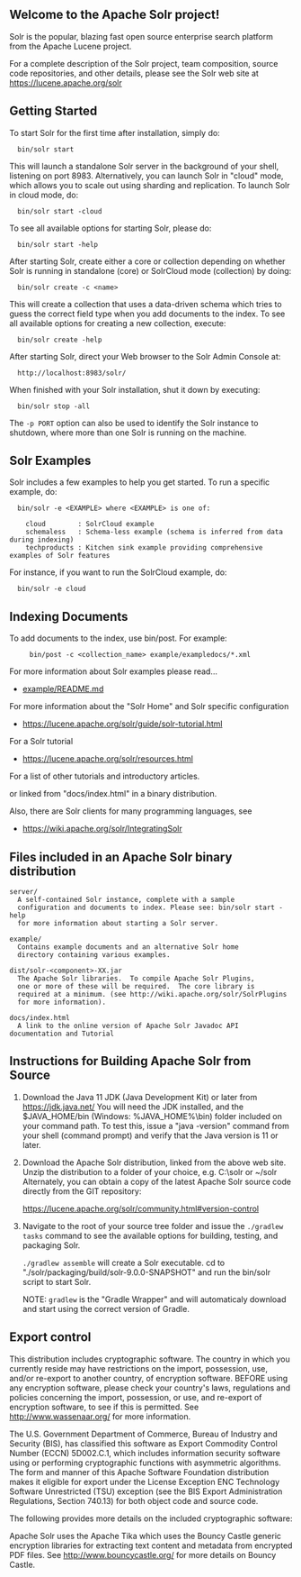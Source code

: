 <!--
  Licensed to the Apache Software Foundation (ASF) under one or more
  contributor license agreements.  See the NOTICE file distributed with
  this work for additional information regarding copyright ownership.
  The ASF licenses this file to You under the Apache License, Version 2.0
  (the "License"); you may not use this file except in compliance with
  the License.  You may obtain a copy of the License at

      http://www.apache.org/licenses/LICENSE-2.0

  Unless required by applicable law or agreed to in writing, software
  distributed under the License is distributed on an "AS IS" BASIS,
  WITHOUT WARRANTIES OR CONDITIONS OF ANY KIND, either express or implied.
  See the License for the specific language governing permissions and
  limitations under the License.
-->

Welcome to the Apache Solr project!
-----------------------------------

Solr is the popular, blazing fast open source enterprise search platform
from the Apache Lucene project.

For a complete description of the Solr project, team composition, source
code repositories, and other details, please see the Solr web site at
https://lucene.apache.org/solr


Getting Started
---------------

To start Solr for the first time after installation, simply do:

```
  bin/solr start
```

This will launch a standalone Solr server in the background of your shell,
listening on port 8983. Alternatively, you can launch Solr in "cloud" mode,
which allows you to scale out using sharding and replication. To launch Solr
in cloud mode, do:

```
  bin/solr start -cloud
```

To see all available options for starting Solr, please do:

```
  bin/solr start -help
```

After starting Solr, create either a core or collection depending on whether
Solr is running in standalone (core) or SolrCloud mode (collection) by doing:

```
  bin/solr create -c <name>
```

This will create a collection that uses a data-driven schema which tries to guess
the correct field type when you add documents to the index. To see all available
options for creating a new collection, execute:

```
  bin/solr create -help
```

After starting Solr, direct your Web browser to the Solr Admin Console at:

```
  http://localhost:8983/solr/
```

When finished with your Solr installation, shut it down by executing:

```
  bin/solr stop -all
```

The `-p PORT` option can also be used to identify the Solr instance to shutdown,
where more than one Solr is running on the machine.


Solr Examples
---------------

Solr includes a few examples to help you get started. To run a specific example, do:

```
  bin/solr -e <EXAMPLE> where <EXAMPLE> is one of:

    cloud        : SolrCloud example
    schemaless   : Schema-less example (schema is inferred from data during indexing)
    techproducts : Kitchen sink example providing comprehensive examples of Solr features
```

For instance, if you want to run the SolrCloud example, do:

```
  bin/solr -e cloud
```

Indexing Documents
---------------

To add documents to the index, use bin/post.  For example:

```
     bin/post -c <collection_name> example/exampledocs/*.xml
```

For more information about Solr examples please read...

 * [example/README.md](example/README.md)
   
For more information about the "Solr Home" and Solr specific configuration
 
 * https://lucene.apache.org/solr/guide/solr-tutorial.html
   
For a Solr tutorial
 
 * https://lucene.apache.org/solr/resources.html

For a list of other tutorials and introductory articles.

or linked from "docs/index.html" in a binary distribution.

Also, there are Solr clients for many programming languages, see

  * https://wiki.apache.org/solr/IntegratingSolr


Files included in an Apache Solr binary distribution
----------------------------------------------------

```
server/
  A self-contained Solr instance, complete with a sample
  configuration and documents to index. Please see: bin/solr start -help
  for more information about starting a Solr server.

example/
  Contains example documents and an alternative Solr home
  directory containing various examples.

dist/solr-<component>-XX.jar
  The Apache Solr libraries.  To compile Apache Solr Plugins,
  one or more of these will be required.  The core library is
  required at a minimum. (see http://wiki.apache.org/solr/SolrPlugins
  for more information).

docs/index.html
  A link to the online version of Apache Solr Javadoc API documentation and Tutorial
```

Instructions for Building Apache Solr from Source
-------------------------------------------------

1. Download the Java 11 JDK (Java Development Kit) or later from https://jdk.java.net/
   You will need the JDK installed, and the $JAVA_HOME/bin (Windows: %JAVA_HOME%\bin)
   folder included on your command path. To test this, issue a "java -version" command
   from your shell (command prompt) and verify that the Java version is 11 or later.

2. Download the Apache Solr distribution, linked from the above web site.
   Unzip the distribution to a folder of your choice, e.g. C:\solr or ~/solr
   Alternately, you can obtain a copy of the latest Apache Solr source code
   directly from the GIT repository:

     https://lucene.apache.org/solr/community.html#version-control

3. Navigate to the root of your source tree folder and issue the `./gradlew tasks` 
   command to see the available options for building, testing, and packaging Solr.

   `./gradlew assemble` will create a Solr executable. 
   cd to "./solr/packaging/build/solr-9.0.0-SNAPSHOT" and run the bin/solr script
   to start Solr.
   
   NOTE: `gradlew` is the "Gradle Wrapper" and will automaticaly download and
   start using the correct version of Gradle.

Export control
-------------------------------------------------
This distribution includes cryptographic software.  The country in
which you currently reside may have restrictions on the import,
possession, use, and/or re-export to another country, of
encryption software.  BEFORE using any encryption software, please
check your country's laws, regulations and policies concerning the
import, possession, or use, and re-export of encryption software, to
see if this is permitted.  See <http://www.wassenaar.org/> for more
information.

The U.S. Government Department of Commerce, Bureau of Industry and
Security (BIS), has classified this software as Export Commodity
Control Number (ECCN) 5D002.C.1, which includes information security
software using or performing cryptographic functions with asymmetric
algorithms.  The form and manner of this Apache Software Foundation
distribution makes it eligible for export under the License Exception
ENC Technology Software Unrestricted (TSU) exception (see the BIS
Export Administration Regulations, Section 740.13) for both object
code and source code.

The following provides more details on the included cryptographic
software:

Apache Solr uses the Apache Tika which uses the Bouncy Castle generic encryption libraries for
extracting text content and metadata from encrypted PDF files.
See http://www.bouncycastle.org/ for more details on Bouncy Castle.
